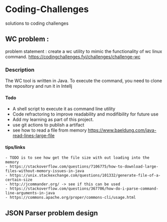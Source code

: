 # Coding-Challenges
solutions to coding challenges 



## WC problem :
problem statement : create a wc utility to mimic the functionality of wc linux command. 
https://codingchallenges.fyi/challenges/challenge-wc

### Description
The WC tool is written in Java. To execute the command, you need to clone the repository and run it in Intellj

#### Todo 
- A shell script to execute it as command line utility 
- Code refractoring to improve readability and modifibility for future use
- Add my learning as part of this project. 
- use git actions to publish a artifact
- see how to read a file from memory https://www.baeldung.com/java-read-lines-large-file

#### tips/links
    - TODO is to see how get the file size with out loading into the memory
    - https://stackoverflow.com/questions/7106775/how-to-download-large-files-without-memory-issues-in-java
    - https://unix.stackexchange.com/questions/101332/generate-file-of-a-certain-size
    - http://jcommander.org/ -> see if this can be used 
    - https://stackoverflow.com/questions/367706/how-do-i-parse-command-line-arguments-in-java
    - https://commons.apache.org/proper/commons-cli/usage.html


## JSON Parser problem design 


